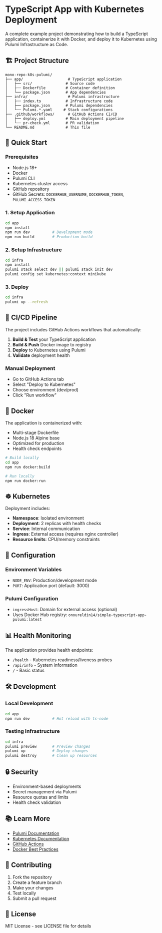 # TypeScript App with Kubernetes Deployment

A complete example project demonstrating how to build a TypeScript application, containerize it with Docker, and deploy it to Kubernetes using Pulumi Infrastructure as Code.

## 🏗️ Project Structure

```
mono-repo-k8s-pulumi/
├── app/                    # TypeScript application
│   ├── src/               # Source code
│   ├── Dockerfile         # Container definition
│   └── package.json       # App dependencies
├── infra/                  # Pulumi infrastructure
│   ├── index.ts           # Infrastructure code
│   ├── package.json       # Pulumi dependencies
│   └── Pulumi.*.yaml     # Stack configurations
├── .github/workflows/      # GitHub Actions CI/CD
│   ├── deploy.yml         # Main deployment pipeline
│   └── pr-check.yml       # PR validation
└── README.md              # This file
```

## 🚀 Quick Start

### Prerequisites
- Node.js 18+
- Docker
- Pulumi CLI
- Kubernetes cluster access
- GitHub repository
- GitHub Secrets: `DOCKERHUB_USERNAME`, `DOCKERHUB_TOKEN`, `PULUMI_ACCESS_TOKEN`

### 1. Setup Application
```bash
cd app
npm install
npm run dev          # Development mode
npm run build        # Production build
```

### 2. Setup Infrastructure
```bash
cd infra
npm install
pulumi stack select dev || pulumi stack init dev
pulumi config set kubernetes:context minikube
```

### 3. Deploy
```bash
cd infra
pulumi up --refresh
```

## 🔄 CI/CD Pipeline

The project includes GitHub Actions workflows that automatically:

1. **Build & Test** your TypeScript application
2. **Build & Push** Docker image to registry
3. **Deploy** to Kubernetes using Pulumi
4. **Validate** deployment health

### Manual Deployment
- Go to GitHub Actions tab
- Select "Deploy to Kubernetes"
- Choose environment (dev/prod)
- Click "Run workflow"

## 🐳 Docker

The application is containerized with:
- Multi-stage Dockerfile
- Node.js 18 Alpine base
- Optimized for production
- Health check endpoints

```bash
# Build locally
cd app
npm run docker:build

# Run locally
npm run docker:run
```

## ☸️ Kubernetes

Deployment includes:
- **Namespace**: Isolated environment
- **Deployment**: 2 replicas with health checks
- **Service**: Internal communication
- **Ingress**: External access (requires nginx controller)
- **Resource limits**: CPU/memory constraints

## 🔧 Configuration

### Environment Variables
- `NODE_ENV`: Production/development mode
- `PORT`: Application port (default: 3000)

### Pulumi Configuration
- `ingressHost`: Domain for external access (optional)
- Uses Docker Hub registry: `onoureldin14/simple-typescript-app-pulumi:latest`

## 📊 Health Monitoring

The application provides health endpoints:
- `/health` - Kubernetes readiness/liveness probes
- `/api/info` - System information
- `/` - Basic status

## 🛠️ Development

### Local Development
```bash
cd app
npm run dev          # Hot reload with ts-node
```

### Testing Infrastructure
```bash
cd infra
pulumi preview       # Preview changes
pulumi up            # Deploy changes
pulumi destroy       # Clean up resources
```

## 🔒 Security

- Environment-based deployments
- Secret management via Pulumi
- Resource quotas and limits
- Health check validation

## 📚 Learn More

- [Pulumi Documentation](https://www.pulumi.com/docs/)
- [Kubernetes Documentation](https://kubernetes.io/docs/)
- [GitHub Actions](https://docs.github.com/en/actions)
- [Docker Best Practices](https://docs.docker.com/develop/dev-best-practices/)

## 🤝 Contributing

1. Fork the repository
2. Create a feature branch
3. Make your changes
4. Test locally
5. Submit a pull request

## 📄 License

MIT License - see LICENSE file for details
